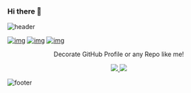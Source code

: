 ### Hi there 👋

![header](https://capsule-render.vercel.app/api?type=waving&color=auto&height=200&section=header&text=hello%20world&fontSize=90)

[![img](https://www.vectorlogo.zone/logos/nestjs/nestjs-ar21.svg)](https://nestjs.com/) 
[![img](https://www.vectorlogo.zone/logos/nestjs/nestjs-ar21.svg)](https://nestjs.com/)
[![img](https://www.vectorlogo.zone/logos/nestjs/nestjs-ar21.svg)](https://nestjs.com/)

<p align='center'> Decorate GitHub Profile or any Repo like me! </p>
<p align='center'>
  <a href="https://nestjs.com">
    <img src="https://www.vectorlogo.zone/logos/nestjs/nestjs-ar21.svg"/>
  </a>
  <a href="#demo">
    <img src="https://img.shields.io/badge/DEMO%20-%234FC08D.svg?&style=for-the-badge&&logoColor=white"/>
  </a>
</p>

![footer](https://capsule-render.vercel.app/api?type=waving&color=auto&height=200&section=header&text=hello%20world&fontSize=90)


<!--
**Jiwook00/Jiwook00** is a ✨ _special_ ✨ repository because its `README.md` (this file) appears on your GitHub profile.

Here are some ideas to get you started:

- 🔭 I’m currently working on ...
- 🌱 I’m currently learning ...
- 👯 I’m looking to collaborate on ...
- 🤔 I’m looking for help with ...
- 💬 Ask me about ...
- 📫 How to reach me: ...
- 😄 Pronouns: ...
- ⚡ Fun fact: ...
-->
